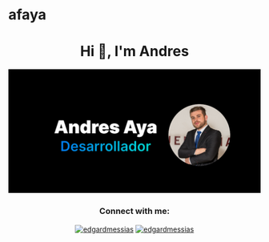 
# afaya

<h1 align="center">Hi 👋, I'm Andres</h1>

[![andresayac](https://raw.githubusercontent.com/andresayac/afaya/main/public/media.png)](https://afaya.com.co)

<h3 align="center">Connect with me:</h3>
<p float="left" align="center">
<a href="https://twitter.com/andresayaa" target="blank"><img align="center" src="https://raw.githubusercontent.com/rahuldkjain/github-profile-readme-generator/master/src/images/icons/Social/twitter.svg" alt="edgardmessias" height="30" width="40" /></a>
<a href="https://linkedin.com/in/andres-aya" target="blank"><img align="center" src="https://raw.githubusercontent.com/rahuldkjain/github-profile-readme-generator/master/src/images/icons/Social/linked-in-alt.svg" alt="edgardmessias" height="30" width="40" /></a>
</p>

